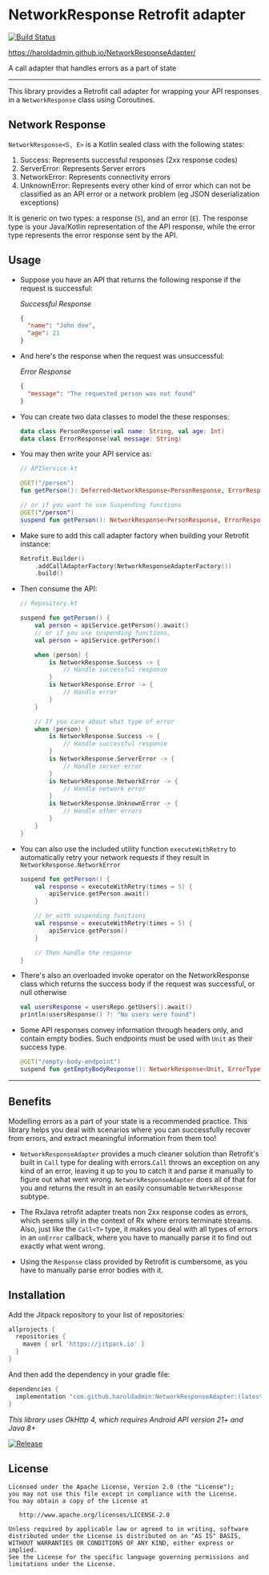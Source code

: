 # NetworkResponse Retrofit adapter

[![Build Status](https://github.com/haroldadmin/networkresponseadapter/workflows/CI/badge.svg)](https://github.com/haroldadmin/networkresponseadapter/actions)

https://haroldadmin.github.io/NetworkResponseAdapter/

A call adapter that handles errors as a part of state

---

This library provides a Retrofit call adapter for wrapping your API responses in a `NetworkResponse` class using Coroutines.

## Network Response

`NetworkResponse<S, E>` is a Kotlin sealed class with the following states:

1. Success: Represents successful responses (2xx response codes)
2. ServerError: Represents Server errors
3. NetworkError: Represents connectivity errors
4. UnknownError: Represents every other kind of error which can not be classified as an API error or a network problem (eg JSON deserialization exceptions)

It is generic on two types: a response (`S`), and an error (`E`). The response type is your Java/Kotlin representation of the API response, while the error type represents the error response sent by the API.

## Usage

- Suppose you have an API that returns the following response if the request is successful:

  _Successful Response_

  ```json
  {
    "name": "John doe",
    "age": 21
  }
  ```

- And here's the response when the request was unsuccessful:

  _Error Response_

  ```json
  {
    "message": "The requested person was not found"
  }
  ```

- You can create two data classes to model the these responses:

  ```kotlin
  data class PersonResponse(val name: String, val age: Int)
  data class ErrorResponse(val message: String)
  ```

- You may then write your API service as:

  ```kotlin
  // APIService.kt

  @GET("/person")
  fun getPerson(): Deferred<NetworkResponse<PersonResponse, ErrorResponse>>

  // or if you want to use Suspending functions
  @GET("/person")
  suspend fun getPerson(): NetworkResponse<PersonResponse, ErrorResponse>>
  ```

- Make sure to add this call adapter factory when building your Retrofit instance:

  ```kotlin
  Retrofit.Builder()
      .addCallAdapterFactory(NetworkResponseAdapterFactory())
      .build()
  ```

- Then consume the API:

  ```kotlin
  // Repository.kt

  suspend fun getPerson() {
      val person = apiService.getPerson().await()
      // or if you use suspending functions,
      val person = apiService.getPerson()

      when (person) {
          is NetworkResponse.Success -> {
              // Handle successful response
          }
          is NetworkResponse.Error -> {
              // Handle error
          }
      }
  
      // If you care about what type of error
      when (person) {
          is NetworkResponse.Success -> {
              // Handle successful response
          }
          is NetworkResponse.ServerError -> {
              // Handle server error
          }
          is NetworkResponse.NetworkError -> {
              // Handle network error
          }
          is NetworkResponse.UnknownError -> {
              // Handle other errors
          }
      }
  }
  ```

- You can also use the included utility function `executeWithRetry` to automatically retry your network requests if they result in `NetworkResponse.NetworkError`

  ```kotlin
  suspend fun getPerson() {
      val response = executeWithRetry(times = 5) {
          apiService.getPerson.await()
      }

      // or with suspending functions
      val response = executeWithRetry(times = 5) {
          apiService.getPerson()
      }

      // Then handle the response
  }
  ```

- There's also an overloaded invoke operator on the NetworkResponse class which returns the success body if the request was successful, or null otherwise

  ```kotlin
  val usersResponse = usersRepo.getUsers().await()
  println(usersResponse() ?: "No users were found")
  ```

- Some API responses convey information through headers only, and contain empty bodies. Such endpoints must be used with `Unit` as their success type.

  ```kotlin
  @GET("/empty-body-endpoint")
  suspend fun getEmptyBodyResponse(): NetworkResponse<Unit, ErrorType>
  ```

---

## Benefits

Modelling errors as a part of your state is a recommended practice. This library helps you deal with scenarios where you can successfully recover from errors, and extract meaningful information from them too!

- `NetworkResponseAdapter` provides a much cleaner solution than Retrofit's built in `Call` type for dealing with errors.`Call` throws an exception on any kind of an error, leaving it up to you to catch it and parse it manually to figure out what went wrong. `NetworkResponseAdapter` does all of that for you and returns the result in an easily consumable `NetworkResponse` subtype.

- The RxJava retrofit adapter treats non 2xx response codes as errors, which seems silly in the context of Rx where errors terminate streams. Also, just like the `Call<T>` type, it makes you deal with all types of errors in an `onError` callback, where you have to manually parse it to find out exactly what went wrong.

- Using the `Response` class provided by Retrofit is cumbersome, as you have to manually parse error bodies with it.

## Installation

Add the Jitpack repository to your list of repositories:

```groovy
allprojects {
  repositories {
    maven { url 'https://jitpack.io' }
  }
}
```

And then add the dependency in your gradle file:

```groovy
dependencies {
  implementation "com.github.haroldadmin:NetworkResponseAdapter:(latest-version)"
}
```

_This library uses OkHttp 4, which requires Android API version 21+ and Java 8+_

[![Release](https://jitpack.io/v/haroldadmin/NetworkResponseAdapter.svg)](https://jitpack.io/#haroldadmin/NetworkResponseAdapter)

## License

```text
Licensed under the Apache License, Version 2.0 (the "License");
you may not use this file except in compliance with the License.
You may obtain a copy of the License at

   http://www.apache.org/licenses/LICENSE-2.0

Unless required by applicable law or agreed to in writing, software
distributed under the License is distributed on an "AS IS" BASIS,
WITHOUT WARRANTIES OR CONDITIONS OF ANY KIND, either express or implied.
See the License for the specific language governing permissions and
limitations under the License.
```
